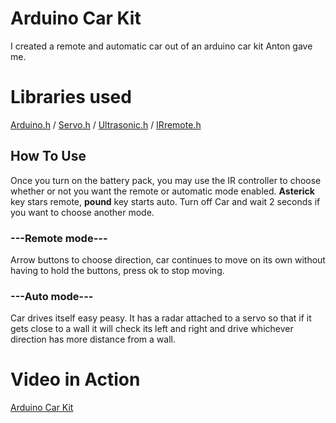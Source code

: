 # Arduino Car Kit
I created a remote and automatic car out of an arduino car kit Anton gave me.

# Libraries used
[Arduino.h](https://www.arduino.cc/en/software) /
[Servo.h](https://github.com/arduino-libraries/Servo?utm_source=platformio&utm_medium=piohome) /
[Ultrasonic.h](https://github.com/ErickSimoes/Ultrasonic?utm_source=platformio&utm_medium=piohome) /
[IRremote.h](https://github.com/Arduino-IRremote/Arduino-IRremote?utm_source=platformio&utm_medium=piohome)


## How To Use
Once you turn on the battery pack, you may use the IR controller to choose whether or not you want the remote or automatic mode enabled. **Asterick** key stars remote, **pound** key starts auto. Turn off Car and wait 2 seconds if you want to choose another mode.

### ---Remote mode---
Arrow buttons to choose direction, car continues to move on its own without having to hold the buttons, press ok to stop moving.
### ---Auto mode---
Car drives itself easy peasy. It has a radar attached to a servo so that if it gets close to a wall it will check its left and right and drive whichever direction has more distance from a wall.

# Video in Action
[Arduino Car Kit](https://youtu.be/S2veobpOqNU)
